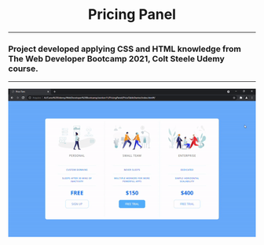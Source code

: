 <h1 align="center">Pricing Panel</h1>

---
<h3>
Project developed applying CSS and HTML knowledge from The Web Developer Bootcamp 2021, Colt Steele Udemy course.
</h3>

---

<p align="center">
  <img src="./icons/pricingPanel.gif">
</p>
